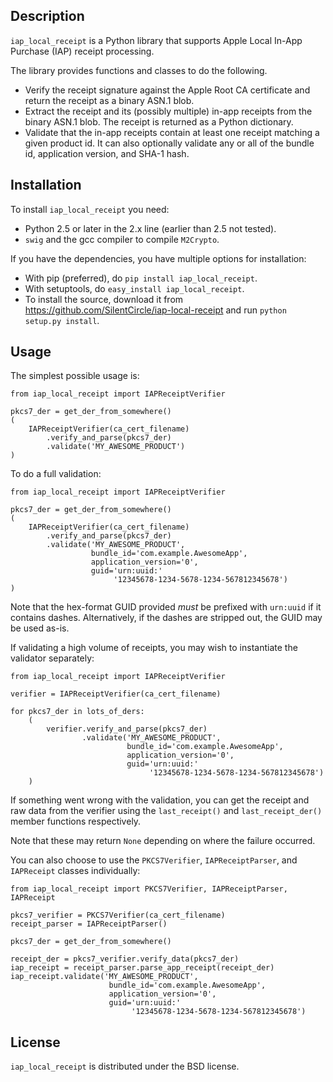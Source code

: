 ## Description


`iap_local_receipt` is a Python library that supports Apple Local In-App Purchase
(IAP) receipt processing.

The library provides functions and classes to do the following.

* Verify the receipt signature against the Apple Root CA certificate and return the receipt as a binary ASN.1 blob.
* Extract the receipt and its (possibly multiple) in-app receipts from the binary ASN.1 blob.
  The receipt is returned as a Python dictionary.
* Validate that the in-app receipts contain at least one receipt matching a given product id.
  It can also optionally validate any or all of the bundle id, application version, and SHA-1 hash.

## Installation

To install `iap_local_receipt` you need:

* Python 2.5 or later in the 2.x line (earlier than 2.5 not tested).
* `swig` and the gcc compiler to compile `M2Crypto`.

If you have the dependencies, you have multiple options for installation:

* With pip (preferred), do `pip install iap_local_receipt`.
* With setuptools, do `easy_install iap_local_receipt`.
* To install the source, download it from
    https://github.com/SilentCircle/iap-local-receipt
  and run `python setup.py install`.

## Usage

The simplest possible usage is:

    from iap_local_receipt import IAPReceiptVerifier

    pkcs7_der = get_der_from_somewhere()
    (
        IAPReceiptVerifier(ca_cert_filename)
            .verify_and_parse(pkcs7_der)
            .validate('MY_AWESOME_PRODUCT')
    )

To do a full validation:

    from iap_local_receipt import IAPReceiptVerifier

    pkcs7_der = get_der_from_somewhere()
    (
        IAPReceiptVerifier(ca_cert_filename)
            .verify_and_parse(pkcs7_der)
            .validate('MY_AWESOME_PRODUCT',
                      bundle_id='com.example.AwesomeApp',
                      application_version='0',
                      guid='urn:uuid:'
                           '12345678-1234-5678-1234-567812345678')
    )

Note that the hex-format GUID provided _must_ be prefixed with `urn:uuid` if it contains dashes.
Alternatively, if the dashes are stripped out, the GUID may be used as-is.

If validating a high volume of receipts, you may wish to instantiate the validator separately:

    from iap_local_receipt import IAPReceiptVerifier

    verifier = IAPReceiptVerifier(ca_cert_filename)

    for pkcs7_der in lots_of_ders:
        (
            verifier.verify_and_parse(pkcs7_der)
                    .validate('MY_AWESOME_PRODUCT',
                              bundle_id='com.example.AwesomeApp',
                              application_version='0',
                              guid='urn:uuid:'
                                   '12345678-1234-5678-1234-567812345678')
        )

If something went wrong with the validation, you can get the receipt and raw data from the verifier using the `last_receipt()` and `last_receipt_der()` member functions respectively.

Note that these may return `None` depending on where the failure occurred.

You can also choose to use the `PKCS7Verifier`, `IAPReceiptParser`, and `IAPReceipt` classes individually:

    from iap_local_receipt import PKCS7Verifier, IAPReceiptParser, IAPReceipt

    pkcs7_verifier = PKCS7Verifier(ca_cert_filename)
    receipt_parser = IAPReceiptParser()

    pkcs7_der = get_der_from_somewhere()

    receipt_der = pkcs7_verifier.verify_data(pkcs7_der)
    iap_receipt = receipt_parser.parse_app_receipt(receipt_der)
    iap_receipt.validate('MY_AWESOME_PRODUCT',
                          bundle_id='com.example.AwesomeApp',
                          application_version='0',
                          guid='urn:uuid:'
                               '12345678-1234-5678-1234-567812345678')

## License

`iap_local_receipt` is distributed under the BSD license.
